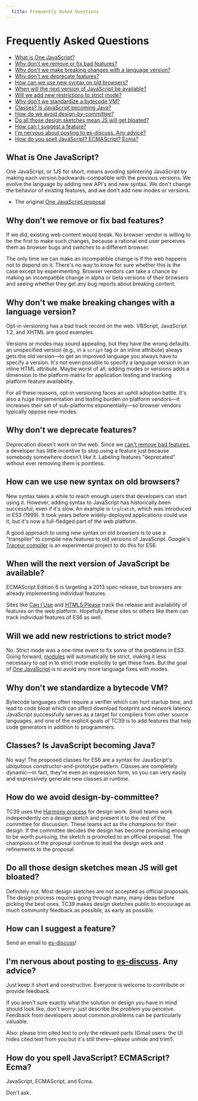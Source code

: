 ```yaml
---
  title: Frequently Asked Questions
---
```


# Frequently Asked Questions

  * [What is One JavaScript?](#onejs)
  * [Why don't we remove or fix bad features?](#breaking)
  * [Why don't we make breaking changes with a language version?](#optin)
  * [Why don't we deprecate features?](#deprecate)
  * [How can we use new syntax on old browsers?](#syntax)
  * [When will the next version of JavaScript be available?](#rollout)
  * [Will we add new restrictions to strict mode?](#strict)
  * [Why don't we standardize a bytecode VM?](#bytecode)
  * [Classes? Is JavaScript becoming Java?](#classes)
  * [How do we avoid design-by-committee?](#harmony)
  * [Do all those design sketches mean JS will get bloated?](#sketches)
  * [How can I suggest a feature?](#suggestions)
  * [I'm nervous about posting to es-discuss. Any advice?](#es-discuss)
  * [How do you spell JavaScript? ECMAScript? Ecma?](#spelling)

## <a id="onejs"></a>What is One JavaScript?

One JavaScript, or 1JS for short, means avoiding splintering JavaScript by making each version backwards-compatible with the previous versions. We evolve the language by adding new API's and new syntax. We don't change the behavior of existing features, and we don't add new modes or versions.

  * The original [One JavaScript proposal](https://mail.mozilla.org/pipermail/es-discuss/2011-December/019112.html)

## <a id="breaking"></a>Why don't we remove or fix bad features?

If we did, existing web content would break. No browser vendor is willing to be the first to make such changes, because a rational end user perceives them as browser bugs and switches to a different browser.

The only time we can make an incompatible change is if the web happens not to depend on it. There's no way to know for sure whether this is the case except by experimenting. Browser vendors can take a chance by making an incompatible change in alpha or beta versions of their browsers and seeing whether they get any bug reports about breaking content.

## <a id="optin"></a>Why don't we make breaking changes with a language version?

Opt-in versioning has a bad track record on the web. VBScript, JavaScript 1.2, and XHTML are good examples.

Versions or modes may sound appealing, but they have the wrong defaults: an unspecified version (e.g., in a `script` tag or an inline attribute) always gets the old version&mdash;to get an improved language you always have to specify a version. It's not even possible to specify a language version in an inline HTML attribute. Maybe worst of all, adding modes or versions adds a dimension to the platform matrix for application testing and tracking platform feature availability.

For all these reasons, opt-in versioning faces an uphill adoption battle. It's also a huge implementation and testing burden on platform vendors&mdash;it increases their set of sub-platforms exponentially&mdash;so browser vendors typically oppose new modes.

## <a id="deprecate"></a>Why don't we deprecate features?

Deprecation doesn't work on the web. Since we [can't remove bad features](#breaking), a developer has little incentive to stop using a feature just because somebody somewhere doesn't like it. Labeling features "deprecated" without ever removing them is pointless.

## <a id="syntax"></a>How can we use new syntax on old browsers?

New syntax takes a while to reach enough users that developers can start using it. However, adding syntax to JavaScript has historically been successful, even if it's slow. An example is `try`/`catch`, which was introduced in ES3 (1999). It took years before widely-deployed applications could use it, but it's now a full-fledged part of the web platform.

A good approach to using new syntax on old browsers is to use a "transpiler" to compile new features to old versions of JavaScript. Google's [Traceur compiler](http://code.google.com/p/traceur-compiler/) is an experimental project to do this for ES6.

## <a id="rollout"></a>When will the next version of JavaScript be available?

ECMAScript Edition 6 is targeting a 2013 spec release, but browsers are already implementing individual features.

Sites like [Can I Use](http://caniuse.com) and [HTML5 Please](http://html5please.com) track the release and availability of features on the web platform. Hopefully these sites or others like them can track individual features of ES6 as well.

## <a id="strict"></a>Will we add new restrictions to strict mode?

No. Strict mode was a one-time event to fix some of the problems in ES3. Going forward, [modules](/es6/modules) will automatically be strict, making it less necessary to opt in to strict mode explicitly to get these fixes. But the goal of [One JavaScript](#onejs) is to avoid any more language fixes with modes.

## <a id="bytecode"></a>Why don't we standardize a bytecode VM?

Bytecode languages often require a verifier which can hurt startup time, and lead to code bloat which can affect download footprint and network latency. JavaScript successfully serves as a target for compilers from other source languages, and one of the explicit goals of TC39 is to add features that help code generators in addition to programmers.

## <a id="classes"></a>Classes? Is JavaScript becoming Java?

No way! The proposed classes for ES6 are a syntax for JavaScript's ubiquitous constructor-and-prototype pattern. Classes are completely dynamic&mdash;in fact, they're even an expression form, so you can very easily and expressively generate new classes at runtime.

## <a id="harmony"></a>How do we avoid design-by-committee?

TC39 uses the [Harmony process](harmony) for design work. Small teams work independently on a design sketch and present it to the rest of the committee for discussion. These teams act as the *champions* for their design. If the committee decides the design has become promising enough to be worth pursuing, the sketch is promoted to an official proposal. The champions of the proposal continue to lead the design work and refinements to the proposal.

## <a id="sketches"></a>Do all those design sketches mean JS will get bloated?

Definitely not. Most design sketches are not accepted as official proposals. The design process requires going through many, many ideas before picking the best ones. TC39 makes design sketches public to encourage as much community feedback as possible, as early as possible.

## <a id="suggestions"></a>How can I suggest a feature?

Send an email to [es-discuss](https://mail.mozilla.org/listinfo/es-discuss)!

## <a id="es-discuss"></a>I'm nervous about posting to [es-discuss](https://mail.mozilla.org/listinfo/es-discuss). Any advice?

Just keep it short and constructive. Everyone is welcome to contribute or provide feedback.

If you aren't sure exactly what the solution or design you have in mind should look like, don't worry: just describe the *problem* you perceive. Feedback from developers about common problems can be particularly valuable.

Also: please trim cited text to only the relevant parts (Gmail users: the UI hides cited text from you but it's still there&mdash;please unhide and trim!).

## <a id="spelling"></a>How do you spell JavaScript? ECMAScript? Ecma?

JavaScript, ECMAScript, and Ecma.

Don't ask.
